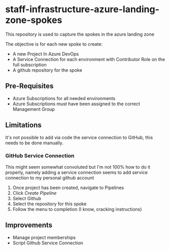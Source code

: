 # staff-infrastructure-azure-landing-zone-spokes

This repository is used to capture the spokes in the azure landing zone

The objective is for each new spoke to create:

- A new Project In Azure DevOps
- A Service Connection for each environment with Contributor Role on the full subscription
- A github repository for the spoke

## Pre-Requisites

- Azure Subscriptions for all needed environments
- Azure Subscriptions must have been assigned to the correct Management Group

## Limitations

It's not possible to add via code the service connection to GitHub, this needs to be done manually.

### GitHub Service Connection

This might seem somewhat convoluted but I'm not 100% how to do it properly, namely adding a service connection seems to add service connection to my personal github account

 1. Once project has been created, navigate to Pipelines
 2. Click _Create Pipeline_
 3. Select Github
 4. Select the repository for this spoke
 5. Follow the menu to completion (I know, cracking instructions)



## Improvements

- Manage project memberships
- Script Github Service Connection